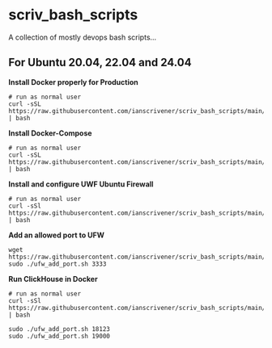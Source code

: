# scriv_bash_scripts

A collection of mostly devops bash scripts...



## For Ubuntu 20.04, 22.04 and 24.04


**Install Docker properly for Production**
```
# run as normal user 
curl -sSL https://raw.githubusercontent.com/ianscrivener/scriv_bash_scripts/main/ubuntu_2x.04/docker_install.sh | bash
```

**Install Docker-Compose**
```
# run as normal user 
curl -sSL https://raw.githubusercontent.com/ianscrivener/scriv_bash_scripts/main/ubuntu_2x.04/docker_compose_install.sh | bash
```


**Install and configure UWF Ubuntu Firewall**

```
# run as normal user  
curl -sSl https://raw.githubusercontent.com/ianscrivener/scriv_bash_scripts/main/ubuntu_2x.04/ufw_install.sh | bash

```

**Add an allowed port to UFW**

```
wget https://raw.githubusercontent.com/ianscrivener/scriv_bash_scripts/main/ubuntu_2x.04/ufw_add_port.sh
sudo ./ufw_add_port.sh 3333
```

**Run ClickHouse in Docker**
```
# run as normal user  
curl -sSl https://raw.githubusercontent.com/ianscrivener/scriv_bash_scripts/main/ubuntu_2x.04/run_clickhouse.sh | bash

sudo ./ufw_add_port.sh 18123    
sudo ./ufw_add_port.sh 19000
```